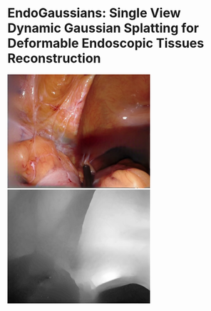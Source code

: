 

# EndoGaussians: Single View Dynamic Gaussian Splatting for Deformable Endoscopic Tissues Reconstruction



<img src="figures/im0.png" alt="Reconstructed Image" style="zoom:50%;" />
<img src="figures/depth0.png" alt="Reconstructed Depth" style="zoom:50%;" />

